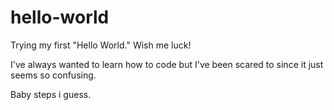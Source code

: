 # hello-world
Trying my first "Hello World." Wish me luck!

I've always wanted to learn how to code but I've been scared to since it just seems so confusing. 

Baby steps i guess.
